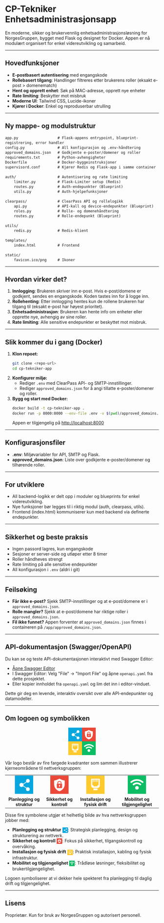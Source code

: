 # CP-Tekniker Enhetsadministrasjonsapp

En moderne, sikker og brukervennlig enhetsadministrasjonsløsning for NorgesGruppen, bygget med Flask og designet for Docker. Appen er nå modulært organisert for enkel videreutvikling og samarbeid.

---

## Hovedfunksjoner

- **E-postbasert autentisering** med engangskode
- **Rollebasert tilgang**: Handlinger filtreres etter brukerens roller (eksakt e-post > domenematch)
- **Hent og opprett enhet**: Søk på MAC-adresse, opprett nye enheter
- **Rate limiting**: Beskytter mot misbruk
- **Moderne UI**: Tailwind CSS, Lucide-ikoner
- **Kjører i Docker**: Enkel og reproduserbar utrulling

---

## Ny mappe- og modulstruktur

```
app.py                  # Flask-appens entrypoint, blueprint-registrering, error handler
config.py               # All konfigurasjon og .env-håndtering
approved_domains.json   # Godkjente e-poster/domener og roller
requirements.txt        # Python-avhengigheter
Dockerfile              # Docker-byggeinstruksjoner
supervisord.conf        # Kjører Redis og Flask-app i samme container

auth/                   # Autentisering og rate limiting
    limiter.py          # Flask-Limiter setup (Redis)
    routes.py           # Auth-endepunkter (Blueprint)
    utils.py            # Auth-hjelpefunksjoner

clearpass/              # ClearPass API og rollelogikk
    api.py              # API-kall og device-endepunkter (Blueprint)
    roles.py            # Rolle- og domenehåndtering
    routes.py           # Rolle-endepunkt (Blueprint)

utils/
    redis.py            # Redis-klient

templates/
    index.html          # Frontend

static/
    favicon.ico/png     # Ikoner
```

---

## Hvordan virker det?

1. **Innlogging**: Brukeren skriver inn e-post. Hvis e-post/domene er godkjent, sendes en engangskode. Koden tastes inn for å logge inn.
2. **Rollehenting**: Etter innlogging hentes kun de rollene brukeren har tilgang til (eksakt e-post har høyest prioritet).
3. **Enhetsadministrasjon**: Brukeren kan hente info om enheter eller opprette nye, avhengig av sine roller.
4. **Rate limiting**: Alle sensitive endepunkter er beskyttet mot misbruk.

---

## Slik kommer du i gang (Docker)

1. **Klon repoet:**
   ```sh
   git clone <repo-url>
   cd cp-tekniker-app
   ```
2. **Konfigurer miljø:**
   - Rediger `.env` med ClearPass API- og SMTP-innstillinger.
   - Rediger `approved_domains.json` for å angi tillatte e-poster/domener og roller.
3. **Bygg og start med Docker:**
   ```sh
   docker build -t cp-tekniker-app .
   docker run -p 8000:8000 --env-file .env -v $(pwd)/approved_domains.json:/app/approved_domains.json cp-tekniker-app
   ```
   Appen er tilgjengelig på [http://localhost:8000](http://localhost:8000)

---

## Konfigurasjonsfiler

- **.env**: Miljøvariabler for API, SMTP og Flask.
- **approved_domains.json**: Liste over godkjente e-poster/domener og tilhørende roller.

---

## For utviklere

- All backend-logikk er delt opp i moduler og blueprints for enkel videreutvikling.
- Nye funksjoner bør legges til i riktig modul (auth, clearpass, utils).
- Frontend (index.html) kommuniserer kun med backend via definerte endepunkter.

---

## Sikkerhet og beste praksis

- Ingen passord lagres, kun engangskode
- Sesjoner er server-side og utløper etter 8 timer
- Roller håndheves strengt
- Rate limiting på alle sensitive endepunkter
- All konfigurasjon i `.env` (aldri i git)

---

## Feilsøking

- **Får ikke e-post?** Sjekk SMTP-innstillinger og at e-post/domene er i `approved_domains.json`.
- **Rolle mangler?** Sjekk at e-post/domene har riktige roller i `approved_domains.json`.
- **Fil ikke funnet?** Appen forventer at `approved_domains.json` finnes i containeren på `/app/approved_domains.json`.

---

## API-dokumentasjon (Swagger/OpenAPI)

Du kan se og teste API-dokumentasjonen interaktivt med Swagger Editor:

- [Åpne Swagger Editor](https://editor.swagger.io/)
- I Swagger Editor: Velg "File" → "Import File" og åpne `openapi.yaml` fra dette prosjektet.
- Eller kopier innholdet fra `openapi.yaml` og lim det inn i editor-vinduet.

Dette gir deg en levende, interaktiv oversikt over alle API-endepunkter og datamodeller.

---

## Om logoen og symbolikken

<p align="center">
  <img src="static/favicon.png" width="90" alt="Hovedlogo"/>
</p>

Vår logo består av fire fargede kvadranter som sammen illustrerer kjerneområdene til nettverksgruppen:

<table>
  <tr>
    <td align="center"><img src="blue_quadrant.png" width="60" alt="Planlegging og struktur"/></td>
    <td align="center"><img src="red_quadrant.png" width="60" alt="Sikkerhet og kontroll"/></td>
    <td align="center"><img src="yellow_quadrant.png" width="60" alt="Installasjon og fysisk drift"/></td>
    <td align="center"><img src="green_quadrant.png" width="60" alt="Mobilitet og tilgjengelighet"/></td>
  </tr>
  <tr>
    <td align="center"><b>Planlegging og struktur</b></td>
    <td align="center"><b>Sikkerhet og kontroll</b></td>
    <td align="center"><b>Installasjon og fysisk drift</b></td>
    <td align="center"><b>Mobilitet og tilgjengelighet</b></td>
  </tr>
</table>

Disse fire symbolene utgjør et helhetlig bilde av hva nettverksgruppen jobber med:

- <b>Planlegging og struktur</b> <img src="blue_quadrant.png" width="18" style="vertical-align:middle"/>: Strategisk planlegging, design og strukturering av nettverk.
- <b>Sikkerhet og kontroll</b> <img src="red_quadrant.png" width="18" style="vertical-align:middle"/>: Fokus på sikkerhet, tilgangskontroll og overvåking.
- <b>Installasjon og fysisk drift</b> <img src="yellow_quadrant.png" width="18" style="vertical-align:middle"/>: Praktisk installasjon, kabling og fysisk infrastruktur.
- <b>Mobilitet og tilgjengelighet</b> <img src="green_quadrant.png" width="18" style="vertical-align:middle"/>: Trådløse løsninger, fleksibilitet og brukertilgjengelighet.

Logoen symboliserer at vi dekker hele spekteret fra planlegging til daglig drift og tilgjengelighet.

---

## Lisens

Proprietær. Kun for bruk av NorgesGruppen og autorisert personell.
